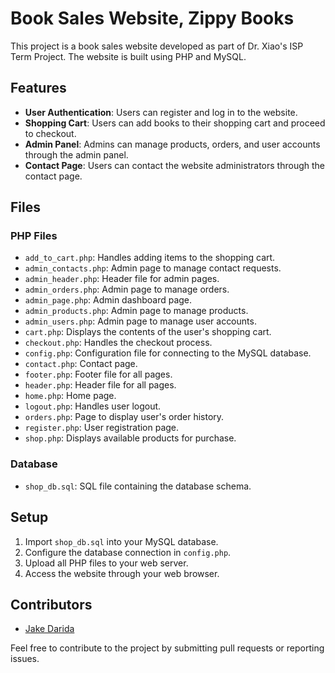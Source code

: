 # Book Sales Website, Zippy Books

This project is a book sales website developed as part of Dr. Xiao's ISP Term Project. The website is built using PHP and MySQL. 

## Features
- **User Authentication**: Users can register and log in to the website.
- **Shopping Cart**: Users can add books to their shopping cart and proceed to checkout.
- **Admin Panel**: Admins can manage products, orders, and user accounts through the admin panel.
- **Contact Page**: Users can contact the website administrators through the contact page.

## Files

### PHP Files
- `add_to_cart.php`: Handles adding items to the shopping cart.
- `admin_contacts.php`: Admin page to manage contact requests.
- `admin_header.php`: Header file for admin pages.
- `admin_orders.php`: Admin page to manage orders.
- `admin_page.php`: Admin dashboard page.
- `admin_products.php`: Admin page to manage products.
- `admin_users.php`: Admin page to manage user accounts.
- `cart.php`: Displays the contents of the user's shopping cart.
- `checkout.php`: Handles the checkout process.
- `config.php`: Configuration file for connecting to the MySQL database.
- `contact.php`: Contact page.
- `footer.php`: Footer file for all pages.
- `header.php`: Header file for all pages.
- `home.php`: Home page.
- `logout.php`: Handles user logout.
- `orders.php`: Page to display user's order history.
- `register.php`: User registration page.
- `shop.php`: Displays available products for purchase.

### Database
- `shop_db.sql`: SQL file containing the database schema.

## Setup
1. Import `shop_db.sql` into your MySQL database.
2. Configure the database connection in `config.php`.
3. Upload all PHP files to your web server.
4. Access the website through your web browser.

## Contributors
- [Jake Darida](https://github.com/jld224)

Feel free to contribute to the project by submitting pull requests or reporting issues.

